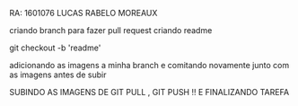 RA: 1601076
LUCAS RABELO MOREAUX

criando branch para fazer pull request
criando readme

git checkout -b 'readme'

adicionando as imagens a minha branch e comitando novamente junto com as imagens antes de subir

SUBINDO AS IMAGENS DE GIT PULL , GIT PUSH !! E FINALIZANDO TAREFA
